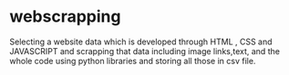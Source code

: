 # webscrapping
Selecting a website data which is developed through HTML , CSS and JAVASCRIPT and scrapping that data including image links,text, and the whole code using python libraries and storing all those in csv file.

